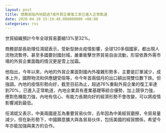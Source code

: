 ```yaml
---
layout: post
title: 商務部指內地超過7成外貿企業復工率已進入正常軌道
date: 2020-04-10 15:19:48.000000000 +08:00
categories: rss
---
```


世貿組織預計今年全球貿易萎縮13%至32%。

商務部部長助理任鴻斌表示，受新型肺炎疫情影響，全球120多個國家，都出現人流物流暫停，甚至多國要封國封城，嚴重衝擊世界貿易自由流動，形容依靠外需市場的外貿企業面臨的情況更是雪上加霜。

他指出，今年以來，內地的外貿企業面對國內外複雜形勢多，主要是訂單減少，成本上升，國際物流和供應鏈受阻等，令今年首兩個月的出口額出現雙位數下跌。但強調，內地的疫情形勢向好，截至目前為止，超過76%重點外貿企業的復工率達到70%，已進入正常軌道，內地企業具有產業基礎等綜合優勢，加上競爭力強，應對危機能力強，內地有信心、有能力長期向好的經濟形勢不會改變，可以將疫情影響減到最低。

任鴻斌又表示，中美兩國是互為重要貿易伙伴，去年因為中美經貿磨擦，令貿易量減少，但在新形勢下，中國願意擴大與各貿易伙伴，包括美國的經貿關係，希望今年亦能加強與美方的合作。
